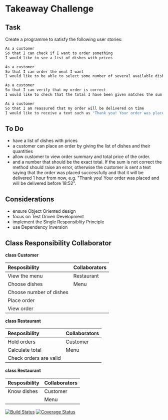 Takeaway Challenge
==================

Task
-----

Create a programme to satisfy the following user stories:

```sh
As a customer
So that I can check if I want to order something
I would like to see a list of dishes with prices

As a customer
So that I can order the meal I want
I would like to be able to select some number of several available dishes

As a customer
So that I can verify that my order is correct
I would like to check that the total I have been given matches the sum of the various dishes in my order

As a customer
So that I am reassured that my order will be delivered on time
I would like to receive a text such as "Thank you! Your order was placed and will be delivered before 18:52" after I have ordered
```

To Do
-----
  * have a list of dishes with prices
  * a customer can place an order by giving the list of dishes and their quantities
  * allow customer to view order summary and total price of the order.
  * and a number that should be the exact total. If the sum is not correct the method should raise an error, otherwise the customer is sent a text saying that the order was placed successfully and that it will be delivered 1 hour from now, e.g. "Thank you! Your order was placed and will be delivered before 18:52".

Considerations
-----
  * ensure Object Oriented design
  * focus on Test Driven Development
  * implement the Single Responsiblity Principle
  * use Dependency Inversion

Class Responsibility Collaborator
-----
**class Customer**

| Resposibility | Collaborators |
|:---------------|:---------------|
|View the menu| Restaurant |
|Choose dishes | Menu |
|Choose number of dishes | |
|Place order | |
|View order | |

**class Restaurant**

| Resposibility | Collaborators |
|:---------------|:---------------|
|Hold orders| Customer|
|Calculate total | Menu |
|Check orders are valid| |

**class Restaurant**

| Resposibility | Collaborators |
|:---------------|:---------------|
|Know dishes| Customer|
| | Menu |



[![Build Status](https://travis-ci.org/makersacademy/takeaway-challenge.svg?branch=master)](https://travis-ci.org/makersacademy/takeaway-challenge)
[![Coverage Status](https://coveralls.io/repos/makersacademy/takeaway-challenge/badge.png)](https://coveralls.io/r/makersacademy/takeaway-challenge)
